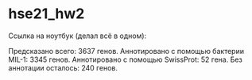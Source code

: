 # hse21_hw2
Ссылка на ноутбук (делал всё в одном): 

Предсказано всего: 3637 генов.
Аннотировано с помощью бактерии MIL-1: 3345 генов.
Аннотировано с помощью SwissProt: 52 гена.
Без аннотации осталось: 240 генов.
